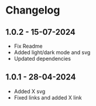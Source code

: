 # Changelog

## 1.0.2 - 15-07-2024

- Fix Readme
- Added light/dark mode and svg
- Updated dependencies

## 1.0.1 - 28-04-2024

- Added X svg
- Fixed links and added X link
